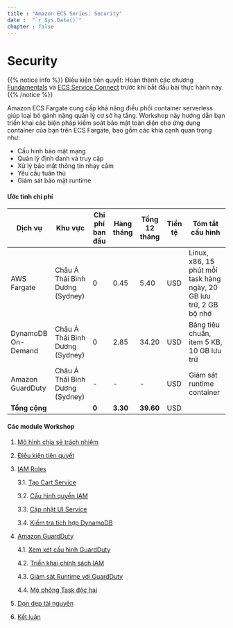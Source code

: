 ```yaml
---
title : "Amazon ECS Series: Security"
date :  "`r Sys.Date()`" 
chapter : false
---
```


# Security

{{% notice info %}}
Điều kiện tiên quyết: Hoàn thành các chương [Fundamentals](/Amazon-ECS-Immersion-Day/fundamentals/) và [ECS Service Connect](/Amazon-ECS-Immersion-Day/networking/) trước khi bắt đầu bài thực hành này.
{{% /notice %}}

Amazon ECS Fargate cung cấp khả năng điều phối container serverless giúp loại bỏ gánh nặng quản lý cơ sở hạ tầng. Workshop này hướng dẫn bạn triển khai các biện pháp kiểm soát bảo mật toàn diện cho ứng dụng container của bạn trên ECS Fargate, bao gồm các khía cạnh quan trọng như:
- Cấu hình bảo mật mạng
- Quản lý định danh và truy cập
- Xử lý bảo mật thông tin nhạy cảm
- Yêu cầu tuân thủ
- Giám sát bảo mật runtime

#### Ước tính chi phí

| Dịch vụ              | Khu vực                 | Chi phí ban đầu | Hàng tháng | Tổng 12 tháng | Tiền tệ | Tóm tắt cấu hình |
|-----------------------|-------------------------|-----------------|------------|----------------|----------|------------------------|
| AWS Fargate           | Châu Á Thái Bình Dương (Sydney) | 0             | 0.45       | 5.40           | USD      | Linux, x86, 15 phút mỗi task hàng ngày, 20 GB lưu trữ, 2 GB bộ nhớ |
| DynamoDB On-Demand    | Châu Á Thái Bình Dương (Sydney) | 0             | 2.85       | 34.20          | USD      | Bảng tiêu chuẩn, item 5 KB, 10 GB lưu trữ |
| Amazon GuardDuty      | Châu Á Thái Bình Dương (Sydney) | -             | -          | -              | USD      | Giám sát runtime container |
| **Tổng cộng**        |                         | **0**          | **3.30**   | **39.60**      | USD      |                        |

#### Các module Workshop

1. [Mô hình chia sẻ trách nhiệm](1-shared-responsibility-model/)
2. [Điều kiện tiên quyết](2-prerequisites/)
3. [IAM Roles](3-iam-roles/)
   
    3.1. [Tạo Cart Service](3-iam-roles/3.1-create-cart-service/)

    3.2. [Cấu hình quyền IAM](3-iam-roles/3.2-fix-iam-permissions/)

    3.3. [Cập nhật UI Service](3-iam-roles/3.3-update-ui-service/)

    3.4. [Kiểm tra tích hợp DynamoDB](3-iam-roles/3.4-test-dynamodb-integration/)

4. [Amazon GuardDuty](4-amazon-guardduty/)

    4.1. [Xem xét cấu hình GuardDuty](4-amazon-guardduty/4.1-review-guardduty-setup/)

    4.2. [Triển khai chính sách IAM](4-amazon-guardduty/4.2-attach-iam-policy/)

    4.3. [Giám sát Runtime với GuardDuty](4-amazon-guardduty/4.3-guardduty-monitoring/)

    4.4. [Mô phỏng Task độc hại](4-amazon-guardduty/4.4-create-malicious-task)
    
5. [Dọn dẹp tài nguyên](5-clean-resources/)
6. [Kết luận](6-conclusion/)